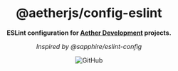 <div align="center">

# @aetherjs/config-eslint

**ESLint configuration for <u>Aether Development</u> projects.**

_Inspired by @sapphire/eslint-config_

![GitHub](https://img.shields.io/github/license/aether-development/utilities?color=4287f5&style=for-the-badge)

</div>
